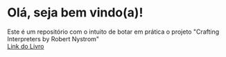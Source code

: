 # Olá, seja bem vindo(a)!
Este é um repositório com o intuito de botar em prática o projeto "Crafting Interpreters by Robert Nystrom"
<br>
<a href= http://www.craftinginterpreters.com/ target= "_blank">Link do Livro</a> 
